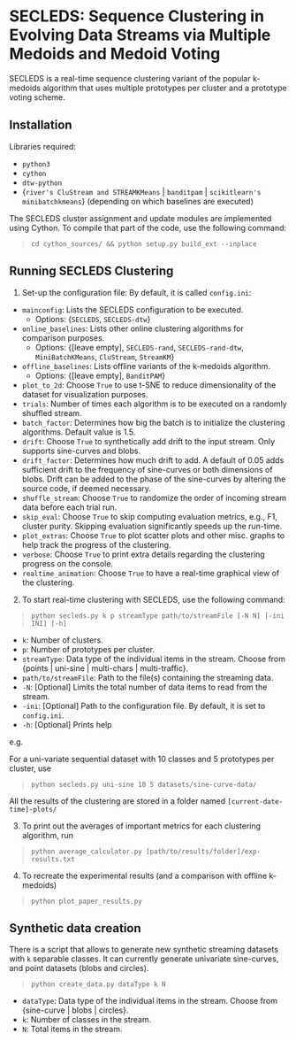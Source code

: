 # SECLEDS: Sequence Clustering in Evolving Data Streams via Multiple Medoids and Medoid Voting

SECLEDS is a real-time sequence clustering variant of the popular k-medoids algorithm that uses multiple prototypes per cluster and a prototype voting scheme. 

## Installation

Libraries required:
- `python3`
- `cython`
- `dtw-python`
- {`river's CluStream and STREAMKMeans` | `banditpam` | `scikitlearn's minibatchkmeans`} (depending on which baselines are executed)

The SECLEDS cluster assignment and update modules are implemented using Cython. To compile that part of the code, use the following command:

> `cd cython_sources/ && python setup.py build_ext --inplace`


## Running SECLEDS Clustering

1. Set-up the configuration file: By default, it is called `config.ini`:
  - `mainconfig`:  Lists the SECLEDS configuration to be executed. 
    -  Options: {`SECLEDS`, `SECLEDS-dtw`}
  - `online_baselines`: Lists other online clustering algorithms for comparison purposes. 
    -  Options: {[leave empty], `SECLEDS-rand`, `SECLEDS-rand-dtw`, `MiniBatchKMeans`, `CluStream`, `StreamKM`}
  - `offline_baselines`: Lists offline variants of the k-medoids algorithm. 
    - Options: {[leave empty], `BanditPAM`}
  - `plot_to_2d`: Choose `True` to use t-SNE to reduce dimensionality of the dataset for visualization purposes.
  - `trials`: Number of times each algorithm is to be executed on a randomly shuffled stream.
  - `batch_factor`: Determines how big the batch is to initialize the clustering algorithms. Default value is 1.5. 
  - `drift`: Choose `True` to synthetically add drift to the input stream. Only supports sine-curves and blobs.
  - `drift_factor`: Determines how much drift to add. A default of 0.05 adds sufficient drift to the frequency of sine-curves or both dimensions of blobs. Drift can be added to the phase of the sine-curves by altering the source code, if deemed necessary.
  - `shuffle_stream`: Choose `True` to randomize the order of incoming stream data before each trial run.
  - `skip_eval`: Choose `True` to skip computing evaluation metrics, e.g., F1, cluster purity. Skipping evaluation significantly speeds up the run-time.
  - `plot_extras`: Choose `True` to plot scatter plots and other misc. graphs to help track the progress of the clustering. 
  - `verbose`: Choose `True` to print extra details regarding the clustering progress on the console.
  - `realtime_animation`: Choose `True` to have a real-time graphical view of the clustering.  

2. To start real-time clustering with SECLEDS, use the following command:

> `python secleds.py k p streamType path/to/streamFile [-N N] [-ini INI] [-h]`

- `k`: Number of clusters.
- `p`: Number of prototypes per cluster.
- `streamType`: Data type of the individual items in the stream. Choose from {points | uni-sine | multi-chars | multi-traffic}.
- `path/to/streamFile`: Path to the file(s) containing the streaming data.
- `-N`: [Optional] Limits the total number of data items to read from the stream.
- `-ini`: [Optional] Path to the configuration file. By default, it is set to `config.ini`.
- `-h`: [Optional] Prints help

e.g.

For a uni-variate sequential dataset with 10 classes and 5 prototypes per cluster, use

> `python secleds.py uni-sine 10 5 datasets/sine-curve-data/`

All the results of the clustering are stored in a folder named `[current-date-time]-plots/`

3. To print out the averages of important metrics for each clustering algorithm, run

> `python average_calculator.py [path/to/results/folder]/exp-results.txt`

4. To recreate the experimental results (and a comparison with offline k-medoids)

> `python plot_paper_results.py`

## Synthetic data creation

There is a script that allows to generate new synthetic streaming datasets with `k` separable classes. It can currently generate univariate sine-curves, and point datasets (blobs and circles).
> `python create_data.py dataType k N`

- `dataType`: Data type of the individual items in the stream. Choose from {sine-curve | blobs | circles}.
- `k`: Number of classes in the stream.
- `N`: Total items in the stream.
